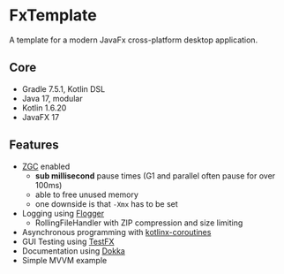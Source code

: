 # FxTemplate

A template for a modern JavaFx cross-platform desktop application.

## Core
- Gradle 7.5.1, Kotlin DSL
- Java 17, modular
- Kotlin 1.6.20
- JavaFX 17

## Features
- [ZGC](https://openjdk.org/projects/zgc/) enabled
  - **sub millisecond** pause times (G1 and parallel often pause for over 100ms)
  - able to free unused memory
  - one downside is that `-Xmx` has to be set
- Logging using [Flogger](https://google.github.io/flogger/)
  - RollingFileHandler with ZIP compression and size limiting
- Asynchronous programming with [kotlinx-coroutines](https://github.com/Kotlin/kotlinx.coroutines)
- GUI Testing using [TestFX](https://github.com/TestFX/TestFX)
- Documentation using [Dokka](https://github.com/Kotlin/dokka)
- Simple MVVM example
